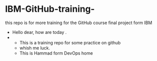# IBM-GitHub-training-
this repo is for more training for the GitHub course final project form IBM 
- Hello dear, how are today .
- - This is a training repo for some practice on github
  -  whish me luck.
  -  This is Hammad form DevOps home 
  
